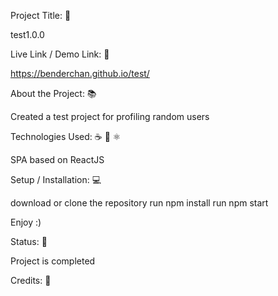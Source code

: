 Project Title: 📛

test1.0.0

Live Link / Demo Link: 🔗

https://benderchan.github.io/test/

About the Project: 📚

Created a test project for profiling random users


Technologies Used: ☕️ 🐍 ⚛️

SPA based on ReactJS

Setup / Installation: 💻

download or clone the repository
run npm install
run npm start

Enjoy :)


Status: 📶

Project is completed

Credits: 📝
